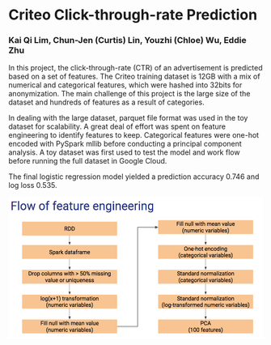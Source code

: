 # Criteo Click-through-rate Prediction

### Kai Qi Lim, Chun-Jen (Curtis) Lin, Youzhi (Chloe) Wu, Eddie Zhu

In this project, the click-through-rate (CTR) of an advertisement is predicted based on a set of features. The Criteo training dataset is 12GB with a mix of numerical and categorical features, which were hashed into 32bits for anonymization. The main challenge of this project is the large size of the dataset and hundreds of features as a result of categories. 

In dealing with the large dataset, parquet file format was used in the toy dataset for scalability. A great deal of effort was spent on feature engineering to identify features to keep. Categorical features were one-hot encoded with PySpark mllib before conducting a principal component analysis. A toy dataset was first used to test the model and work flow before running the full dataset in Google Cloud. 

The final logistic regression model yielded a prediction accuracy 0.746 and log loss 0.535.

![](flow.png)
